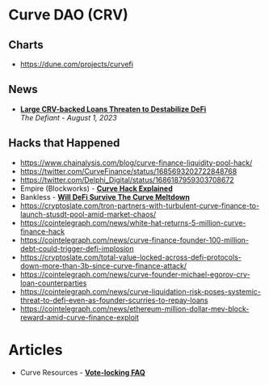 # Curve DAO (CRV)

## Charts
- https://dune.com/projects/curvefi

## News
- [**Large CRV-backed Loans Threaten to Destabilize DeFi**](https://thedefiant.io/memecoin-traders-flock-to-base)
  <br/>_The Defiant - August 1, 2023_

## Hacks that Happened
- https://www.chainalysis.com/blog/curve-finance-liquidity-pool-hack/
- https://twitter.com/CurveFinance/status/1685693202722848768
- https://twitter.com/Delphi_Digital/status/1686187959303708672
- Empire (Blockworks) - [**Curve Hack Explained**](https://www.youtube.com/watch?v=yA1BtxLWZc8)
- Bankless - [**Will DeFi Survive The Curve Meltdown**](https://www.youtube.com/watch?v=I1bVLQdUkMw)
- https://cryptoslate.com/tron-partners-with-turbulent-curve-finance-to-launch-stusdt-pool-amid-market-chaos/
- https://cointelegraph.com/news/white-hat-returns-5-million-curve-finance-hack
- https://cointelegraph.com/news/curve-finance-founder-100-million-debt-could-trigger-defi-implosion
- https://cryptoslate.com/total-value-locked-across-defi-protocols-down-more-than-3b-since-curve-finance-attack/
- https://cointelegraph.com/news/curve-founder-michael-egorov-crv-loan-counterparties
- https://cointelegraph.com/news/curve-liquidation-risk-poses-systemic-threat-to-defi-even-as-founder-scurries-to-repay-loans
- https://cointelegraph.com/news/ethereum-million-dollar-mev-block-reward-amid-curve-finance-exploit

# Articles
- Curve Resources - [**Vote-locking FAQ**](https://resources.curve.fi/governance/vote-locking-boost)
